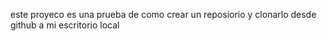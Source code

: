 este proyeco es una prueba de como crear un reposiorio y clonarlo desde github a mi escritorio local
